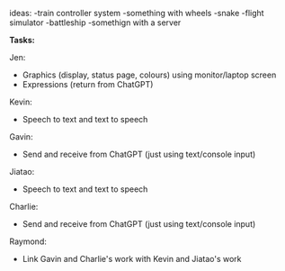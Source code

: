 ideas:
-train controller system
-something with wheels
-snake
-flight simulator
-battleship
-somethign with a server


**Tasks:**

Jen:
- Graphics (display, status page, colours) using monitor/laptop screen
- Expressions (return from ChatGPT)

Kevin:
- Speech to text and text to speech

Gavin:
- Send and receive from ChatGPT (just using text/console input)

Jiatao:
- Speech to text and text to speech

Charlie:
- Send and receive from ChatGPT (just using text/console input)

Raymond:
- Link Gavin and Charlie's work with Kevin and Jiatao's work